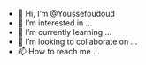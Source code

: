 - 👋 Hi, I’m @Youssefoudoud
- 👀 I’m interested in ...
- 🌱 I’m currently learning ...
- 💞️ I’m looking to collaborate on ...
- 📫 How to reach me ...

<!---
Youssefoudoud/Youssefoudoud is a ✨ special ✨ repository because its `README.md` (this file) appears on your GitHub profile.
You can click the Preview link to take a look at your changes.
--->
